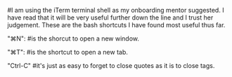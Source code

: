 #I am using the iTerm terminal shell as my onboarding mentor suggested. I have read that it will be very useful further down the line and I trust her judgement. These are the bash shortcuts I have found most useful thus far.

"⌘N": #is the shorcut to open a new window.

"⌘T": #is the shortcut to open a new tab.

"Ctrl-C" #it's just as easy to forget to close quotes as it is to close tags.
